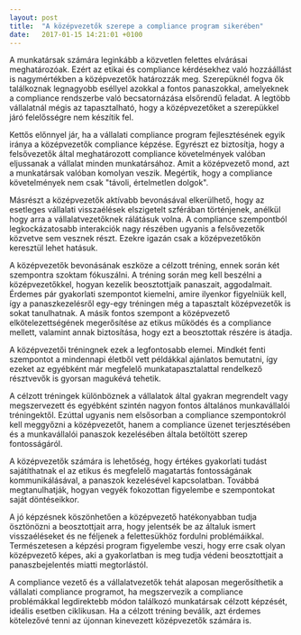 ```yaml
---
layout: post
title:  "A középvezetők szerepe a compliance program sikerében"
date:   2017-01-15 14:21:01 +0100
---
```


A munkatársak számára leginkább a közvetlen felettes elvárásai meghatározóak. Ezért az etikai és compliance kérdésekhez való hozzáállást is nagymértékben a középvezetők határozzák meg. Szerepüknél fogva ők találkoznak legnagyobb eséllyel azokkal a fontos panaszokkal, amelyeknek a compliance rendszerbe való becsatornázása elsőrendű feladat. A legtöbb vállalatnál mégis az tapasztalható, hogy a középvezetőket a szerepükkel járó felelősségre nem készítik fel.

<!--break-->

Kettős előnnyel jár, ha a vállalati compliance program fejlesztésének egyik iránya a középvezetők compliance képzése. Egyrészt ez biztosítja, hogy a felsővezetők által meghatározott compliance követelmények valóban eljussanak a vállalat minden munkatársához. Amit a középvezető mond, azt a munkatársak valóban komolyan veszik. Megértik, hogy a compliance követelmények nem csak "távoli, értelmetlen dolgok".
 
Másrészt a középvezetők aktívabb bevonásával elkerülhető, hogy az esetleges vállalati visszaélések elszigetelt szférában történjenek, anélkül hogy arra a vállalatvezetőknek rálátásuk volna. A compliance szempontból legkockázatosabb interakciók nagy részében ugyanis a felsővezetők közvetve sem vesznek részt. Ezekre igazán csak a középvezetőkön keresztül lehet hatásuk.
 
A középvezetők bevonásának eszköze a célzott tréning, ennek során két szempontra szoktam fókuszálni. A tréning során meg kell beszélni a középvezetőkkel, hogyan kezelik beosztottjaik panaszait, aggodalmait. Érdemes pár gyakorlati szempontot kiemelni, amire ilyenkor figyelniük kell, így a panaszkezelésről egy-egy tréningen még a tapasztalt középvezetők is sokat tanulhatnak. A másik fontos szempont a középvezető elkötelezettségének megerősítése az etikus működés és a compliance mellett, valamint annak biztosítása, hogy ezt a beosztottak részére is átadja.
 
A középvezetői tréningnek ezek a legfontosabb elemei. Mindkét fenti szempontot a mindennapi életből vett példákkal ajánlatos bemutatni, így ezeket az egyébként már megfelelő munkatapasztalattal rendelkező résztvevők is gyorsan magukévá tehetik.
 
A célzott tréningek különböznek a vállalatok által gyakran megrendelt vagy megszervezett és egyébként szintén nagyon fontos általános munkavállalói tréningektől. Ezúttal ugyanis nem elsősorban a compliance szempontokról kell meggyőzni a középvezetőt, hanem a compliance üzenet terjesztésében és a munkavállalói panaszok kezelésében általa betöltött szerep fontosságáról.
 
A középvezetők számára is lehetőség, hogy értékes gyakorlati tudást sajátíthatnak el az etikus és megfelelő magatartás fontosságának kommunikálásával, a panaszok kezelésével kapcsolatban. Továbbá megtanulhatják, hogyan vegyék fokozottan figyelembe e szempontokat saját döntéseikkor.
 
A jó képzésnek köszönhetően a középvezető hatékonyabban tudja ösztönözni a beosztottjait arra, hogy jelentsék be az általuk ismert visszaéléseket és ne féljenek a felettesükhöz fordulni problémáikkal. Természetesen a képzési program figyelembe veszi, hogy erre csak olyan középvezető képes, aki a gyakorlatban is meg tudja védeni beosztottjait a panaszbejelentés miatti megtorlástól.
 
A compliance vezető és a vállalatvezetők tehát alaposan megerősíthetik a vállalati compliance programot, ha megszervezik a compliance problémákkal legdirektebb módon találkozó munkatársak célzott képzését, ideális esetben ciklikusan. Ha a célzott tréning beválik, azt érdemes kötelezővé tenni az újonnan kinevezett középvezetők számára is.
